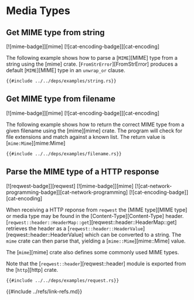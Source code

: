 # Media Types

## Get MIME type from string

[![mime-badge]][mime] [![cat-encoding-badge]][cat-encoding]

The following example shows how to parse a [`MIME`][MIME] type from a string using the
[mime] crate. [`FromStrError`][FromStrError] produces a default [`MIME`][MIME] type in an
`unwrap_or` clause.

```rust,editable
{{#include ../../deps/examples/string.rs}}
```

## Get MIME type from filename

[![mime-badge]][mime] [![cat-encoding-badge]][cat-encoding]

The following example shows how to return the correct MIME type from a given filename using the [mime][mime] crate. The program will check for file extensions and match against a known list. The return value is [`mime:Mime`][mime:Mime]

```rust,editable
{{#include ../../deps/examples/filename.rs}}
```

## Parse the MIME type of a HTTP response

[![reqwest-badge]][reqwest] [![mime-badge]][mime] [![cat-network-programming-badge]][cat-network-programming] [![cat-encoding-badge]][cat-encoding]

When receiving a HTTP reponse from `reqwest` the [MIME type][MIME type] or media type may be found in the [Content-Type][Content-Type] header. [`reqwest::header::HeaderMap::get`][reqwest::header::HeaderMap::get] retrieves the header as a [`reqwest::header::HeaderValue`][reqwest::header::HeaderValue] which can be converted to a string. The `mime` crate can then parse that, yielding a [`mime::Mime`][mime::Mime] value.

The [`mime`][mime] crate also defines some commonly used MIME types.

Note that the [`reqwest::header`][reqwest::header] module is exported from the [`http`][http] crate.

```rust,editable,no_run
{{#include ../../deps/examples/request.rs}}
```

{{#include ../refs/link-refs.md}}
